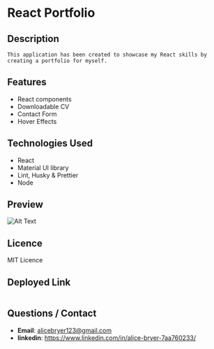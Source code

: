 # React Portfolio

## Description

```
This application has been created to showcase my React skills by creating a portfolio for myself.
```

## Features

- React components
- Downloadable CV
- Contact Form
- Hover Effects

## Technologies Used

- React
- Material UI library
- Lint, Husky & Prettier
- Node

## Preview

![Alt Text](/React%20App%20gif.gif)

## Licence

MIT Licence

## Deployed Link

```

```

## Questions / Contact

- **Email**: alicebryer123@gmail.com
- **linkedin**: https://www.linkedin.com/in/alice-bryer-7aa760233/
